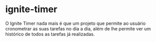 # ignite-timer
O Ignite Timer nada mais é que um projeto que permite ao usuário cronometrar as suas tarefas no dia a dia, além de lhe permite ver um histórico de todos as tarefas já realizadas.
